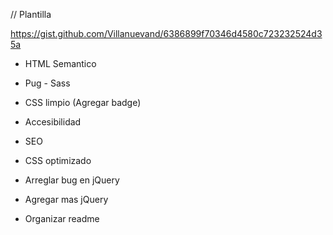 // Plantilla

https://gist.github.com/Villanuevand/6386899f70346d4580c723232524d35a



- HTML Semantico 
- Pug - Sass
- CSS limpio (Agregar badge)

- Accesibilidad
- SEO
- CSS optimizado
- Arreglar bug en jQuery
- Agregar mas jQuery
- Organizar readme
